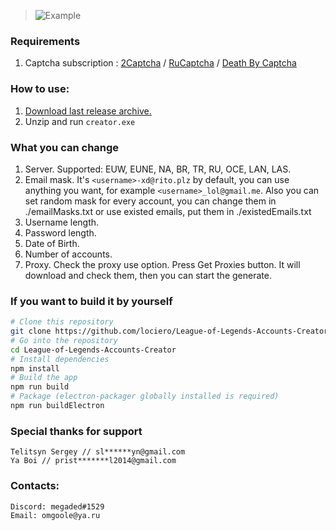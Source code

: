 > ![Example](https://i.ibb.co/r6smZpT/account-creator-29-08-2020-cens.png)

### Requirements

1. Captcha subscription : [2Captcha](http://2captcha.com/?from=8859803) / [RuCaptcha](https://rucaptcha.com?from=9296293) / [Death By Captcha](https://www.deathbycaptcha.com/)

### How to use:

1. [Download last release archive.](https://github.com/lociero/League-of-Legends-Accounts-Creator/releases/latest)
2. Unzip and run `creator.exe`

### What you can change

1. Server. Supported: EUW, EUNE, NA, BR, TR, RU, OCE, LAN, LAS.
2. Email mask. It's `<username>-xd@rito.plz` by default, you can use anything you want, for example `<username>_lol@gmail.me`. Also you can set random mask for every account, you can change them in ./emailMasks.txt or use existed emails, put them in ./existedEmails.txt
3. Username length.
4. Password length.
5. Date of Birth.
6. Number of accounts.
7. Proxy. Check the proxy use option. Press Get Proxies button. It will download and check them, then you can start the generate.


### If you want to build it by yourself

```bash
# Clone this repository
git clone https://github.com/lociero/League-of-Legends-Accounts-Creator
# Go into the repository
cd League-of-Legends-Accounts-Creator
# Install dependencies
npm install
# Build the app
npm run build
# Package (electron-packager globally installed is required)
npm run buildElectron
```

### Special thanks for support

```
Telitsyn Sergey // sl******yn@gmail.com
Ya Boi // prist*******l2014@gmail.com
```

### Contacts:

```
Discord: megaded#1529
Email: omgoole@ya.ru
```
